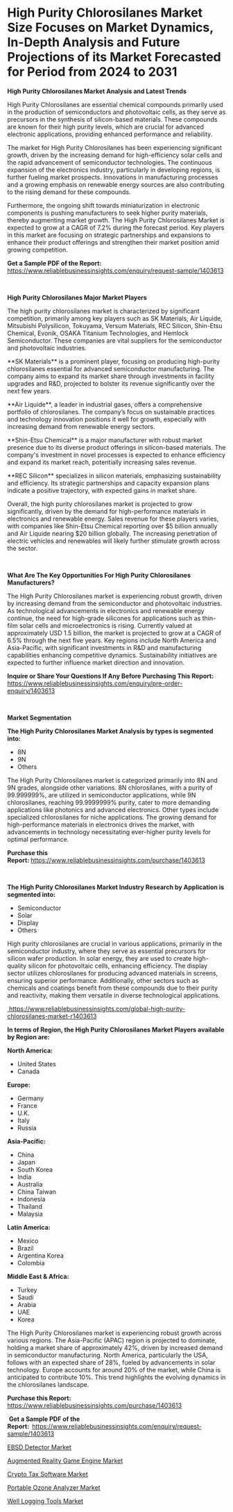 <p><h1>High Purity Chlorosilanes Market Size Focuses on Market Dynamics, In-Depth Analysis and Future Projections of its Market Forecasted for Period from 2024 to 2031</h1></p><p><strong>High Purity Chlorosilanes Market Analysis and Latest Trends</strong></p>
<p><p>High Purity Chlorosilanes are essential chemical compounds primarily used in the production of semiconductors and photovoltaic cells, as they serve as precursors in the synthesis of silicon-based materials. These compounds are known for their high purity levels, which are crucial for advanced electronic applications, providing enhanced performance and reliability.</p><p>The market for High Purity Chlorosilanes has been experiencing significant growth, driven by the increasing demand for high-efficiency solar cells and the rapid advancement of semiconductor technologies. The continuous expansion of the electronics industry, particularly in developing regions, is further fueling market prospects. Innovations in manufacturing processes and a growing emphasis on renewable energy sources are also contributing to the rising demand for these compounds.</p><p>Furthermore, the ongoing shift towards miniaturization in electronic components is pushing manufacturers to seek higher purity materials, thereby augmenting market growth. The High Purity Chlorosilanes Market is expected to grow at a CAGR of 7.2% during the forecast period. Key players in this market are focusing on strategic partnerships and expansions to enhance their product offerings and strengthen their market position amid growing competition.</p></p>
<p><strong>Get a Sample PDF of the Report:&nbsp;</strong> <a href="https://www.reliablebusinessinsights.com/enquiry/request-sample/1403613?utm_campaign=112&utm_medium=2&utm_source=Github&utm_content=ia&utm_term=23102024&utm_id=high-purity-chlorosilanes">https://www.reliablebusinessinsights.com/enquiry/request-sample/1403613</a></p>
<p>&nbsp;</p>
<p><strong>High Purity Chlorosilanes Major Market Players</strong></p>
<p><p>The high purity chlorosilanes market is characterized by significant competition, primarily among key players such as SK Materials, Air Liquide, Mitsubishi Polysilicon, Tokuyama, Versum Materials, REC Silicon, Shin-Etsu Chemical, Evonik, OSAKA Titanium Technologies, and Hemlock Semiconductor. These companies are vital suppliers for the semiconductor and photovoltaic industries.</p><p>**SK Materials** is a prominent player, focusing on producing high-purity chlorosilanes essential for advanced semiconductor manufacturing. The company aims to expand its market share through investments in facility upgrades and R&D, projected to bolster its revenue significantly over the next few years.</p><p>**Air Liquide**, a leader in industrial gases, offers a comprehensive portfolio of chlorosilanes. The company’s focus on sustainable practices and technology innovation positions it well for growth, especially with increasing demand from renewable energy sectors.</p><p>**Shin-Etsu Chemical** is a major manufacturer with robust market presence due to its diverse product offerings in silicon-based materials. The company's investment in novel processes is expected to enhance efficiency and expand its market reach, potentially increasing sales revenue.</p><p>**REC Silicon** specializes in silicon materials, emphasizing sustainability and efficiency. Its strategic partnerships and capacity expansion plans indicate a positive trajectory, with expected gains in market share.</p><p>Overall, the high purity chlorosilanes market is projected to grow significantly, driven by the demand for high-performance materials in electronics and renewable energy. Sales revenue for these players varies, with companies like Shin-Etsu Chemical reporting over $5 billion annually and Air Liquide nearing $20 billion globally. The increasing penetration of electric vehicles and renewables will likely further stimulate growth across the sector.</p></p>
<p>&nbsp;</p>
<p><strong>What Are The Key Opportunities For High Purity Chlorosilanes Manufacturers?</strong></p>
<p><p>The High Purity Chlorosilanes market is experiencing robust growth, driven by increasing demand from the semiconductor and photovoltaic industries. As technological advancements in electronics and renewable energy continue, the need for high-grade silicones for applications such as thin-film solar cells and microelectronics is rising. Currently valued at approximately USD 1.5 billion, the market is projected to grow at a CAGR of 6.5% through the next five years. Key regions include North America and Asia-Pacific, with significant investments in R&D and manufacturing capabilities enhancing competitive dynamics. Sustainability initiatives are expected to further influence market direction and innovation.</p></p>
<p><strong>Inquire or Share Your Questions If Any Before Purchasing This Report:</strong> <a href="https://www.reliablebusinessinsights.com/enquiry/pre-order-enquiry/1403613?utm_campaign=112&utm_medium=2&utm_source=Github&utm_content=ia&utm_term=23102024&utm_id=high-purity-chlorosilanes">https://www.reliablebusinessinsights.com/enquiry/pre-order-enquiry/1403613</a></p>
<p>&nbsp;</p>
<p><strong>Market Segmentation</strong></p>
<p><strong>The High Purity Chlorosilanes Market Analysis by types is segmented into:</strong></p>
<p><ul><li>8N</li><li>9N</li><li>Others</li></ul></p>
<p><p>The High Purity Chlorosilanes market is categorized primarily into 8N and 9N grades, alongside other variations. 8N chlorosilanes, with a purity of 99.999999%, are utilized in semiconductor applications, while 9N chlorosilanes, reaching 99.9999999% purity, cater to more demanding applications like photonics and advanced electronics. Other types include specialized chlorosilanes for niche applications. The growing demand for high-performance materials in electronics drives the market, with advancements in technology necessitating ever-higher purity levels for optimal performance.</p></p>
<p><strong>Purchase this Report:&nbsp;</strong><a href="https://www.reliablebusinessinsights.com/purchase/1403613?utm_campaign=112&utm_medium=2&utm_source=Github&utm_content=ia&utm_term=23102024&utm_id=high-purity-chlorosilanes">https://www.reliablebusinessinsights.com/purchase/1403613</a></p>
<p>&nbsp;</p>
<p><strong>The High Purity Chlorosilanes Market Industry Research by Application is segmented into:</strong></p>
<p><ul><li>Semiconductor</li><li>Solar</li><li>Display</li><li>Others</li></ul></p>
<p><p>High purity chlorosilanes are crucial in various applications, primarily in the semiconductor industry, where they serve as essential precursors for silicon wafer production. In solar energy, they are used to create high-quality silicon for photovoltaic cells, enhancing efficiency. The display sector utilizes chlorosilanes for producing advanced materials in screens, ensuring superior performance. Additionally, other sectors such as chemicals and coatings benefit from these compounds due to their purity and reactivity, making them versatile in diverse technological applications.</p></p>
<p><a href="https://www.reliablebusinessinsights.com/global-high-purity-chlorosilanes-market-r1403613?utm_campaign=112&utm_medium=2&utm_source=Github&utm_content=ia&utm_term=23102024&utm_id=high-purity-chlorosilanes">&nbsp;https://www.reliablebusinessinsights.com/global-high-purity-chlorosilanes-market-r1403613</a></p>
<p><strong>In terms of Region, the High Purity Chlorosilanes Market Players available by Region are:</strong></p>
<p>
    <p> <strong> North America: </strong>
        <ul>
            <li>United States</li>
            <li>Canada</li>
        </ul>
        </p> 
    <p> <strong> Europe: </strong>
        <ul>
            <li>Germany</li>
            <li>France</li>
            <li>U.K.</li>
            <li>Italy</li>
            <li>Russia</li>
        </ul>
        </p> 
    <p> <strong> Asia-Pacific: </strong>
        <ul>
            <li>China</li>
            <li>Japan</li>
            <li>South Korea</li>
            <li>India</li>
            <li>Australia</li>
            <li>China Taiwan</li>
            <li>Indonesia</li>
            <li>Thailand</li>
            <li>Malaysia</li>
        </ul>
        </p> 
    <p> <strong> Latin America: </strong>
        <ul>
            <li>Mexico</li>
            <li>Brazil</li>
            <li>Argentina Korea</li>
            <li>Colombia</li>
        </ul>
        </p> 
    <p> <strong> Middle East & Africa: </strong>
        <ul>
            <li>Turkey</li>
            <li>Saudi</li>
            <li>Arabia</li>
            <li>UAE</li>
            <li>Korea</li>
        </ul>
    </p>
    </p>
<p><p>The High Purity Chlorosilanes market is experiencing robust growth across various regions. The Asia-Pacific (APAC) region is projected to dominate, holding a market share of approximately 42%, driven by increased demand in semiconductor manufacturing. North America, particularly the USA, follows with an expected share of 28%, fueled by advancements in solar technology. Europe accounts for around 20% of the market, while China is anticipated to contribute 10%. This trend highlights the evolving dynamics in the chlorosilanes landscape.</p></p>
<p><strong>Purchase this Report: </strong><a href="https://www.reliablebusinessinsights.com/purchase/1403613?utm_campaign=112&utm_medium=2&utm_source=Github&utm_content=ia&utm_term=23102024&utm_id=high-purity-chlorosilanes">https://www.reliablebusinessinsights.com/purchase/1403613</a></p>
<p>&nbsp;<strong>Get a Sample PDF of the Report:&nbsp;&nbsp;</strong><a href="https://www.reliablebusinessinsights.com/enquiry/request-sample/1403613?utm_campaign=112&utm_medium=2&utm_source=Github&utm_content=ia&utm_term=23102024&utm_id=high-purity-chlorosilanes">https://www.reliablebusinessinsights.com/enquiry/request-sample/1403613</a></p>
<p><strong></strong></p>
<p><p><a href="https://github.com/wenonaelwil/Market-Research-Report-List-1/blob/main/ebsd-detector-market.md?utm_campaign=112&utm_medium=2&utm_source=Github&utm_content=ia&utm_term=23102024&utm_id=high-purity-chlorosilanes">EBSD Detector Market</a></p><p><a href="https://www.linkedin.com/pulse/evolution-augmented-reality-game-engine-market-key-shifts-from-lisif?utm_campaign=112&utm_medium=2&utm_source=Github&utm_content=ia&utm_term=23102024&utm_id=high-purity-chlorosilanes">Augmented Reality Game Engine Market</a></p><p><a href="https://www.linkedin.com/pulse/crypto-tax-software-market-overview-forecast-2024-2031-detailed-ylksf?utm_campaign=112&utm_medium=2&utm_source=Github&utm_content=ia&utm_term=23102024&utm_id=high-purity-chlorosilanes">Crypto Tax Software Market</a></p><p><a href="https://issuu.com/reportprime-2/docs/portable-ozone-analyzer-market-size_57900297cfc8e7?utm_campaign=112&utm_medium=2&utm_source=Github&utm_content=ia&utm_term=23102024&utm_id=high-purity-chlorosilanes">Portable Ozone Analyzer Market</a></p><p><a href="https://issuu.com/reportprime-2/docs/well-logging-tools-market-size-2030_4ac11d05d40332?utm_campaign=112&utm_medium=2&utm_source=Github&utm_content=ia&utm_term=23102024&utm_id=high-purity-chlorosilanes">Well Logging Tools Market</a></p></p>